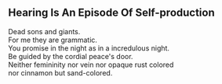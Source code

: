 Hearing Is An Episode Of Self-production
----------------------------------------
Dead sons and giants.  
For me they are grammatic.  
You promise in the night as in a incredulous night.  
Be guided by the cordial peace's door.  
Neither femininity nor vein nor opaque rust colored  
nor cinnamon but sand-colored.  
